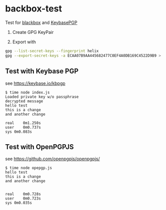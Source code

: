 # backbox-test

Test for [blackbox](https://github.com/StackExchange/blackbox) and [KeybasePGP](https://keybase.io/kbpgp)

1. Create GPG KeyPair

2. Export with
```bash
gpg --list-secret-keys --fingerprint helix
gpg --export-secret-keys -a ECAA07B9AA445682477C0EF4A0DB169C4522D9B9 > privkey.asc

```

## Test with Keybase PGP

see https://keybase.io/kbpgp

```
$ time node index.js
Loaded private key w/o passphrase
decrypted message
hello test
this is a change
and another change

real	0m1.250s
user	0m0.737s
sys	0m0.083s
```

## Test with OpenPGPJS

see https://github.com/openpgpjs/openpgpjs/

```
$ time node opepgp.js
hello test
this is a change
and another change


real	0m0.728s
user	0m0.723s
sys	0m0.035s
```

